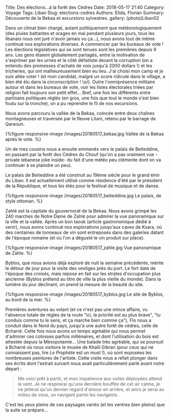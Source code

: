 Title: Des élections...à la forêt des Cèdres
Date: 2018-05-17 21:40
Category: Voyage
Tags: Liban
Slug: elections-cedres
Authors: Elida, Florian
Summary: Découverte de la Bekaa et excursions sylvestres.
gallery: {photo}Liban02

Dans un climat bien chargé, autant politiquement que météorologiquement (des pluies battantes et orages en mai pendant plusieurs jours, tous les libanais nous ont juré n'avoir jamais vu ça...), nous avons tout de même continué nos explorations diverses. 
A commencer par les bureaux de vote ! Les élections législatives qui se sont tenues sont les premières depuis 9 ans. Les gens étaient globalement partagés, entre la motivation de s'exprimer par les urnes et le côté défaitiste devant la corruption (on a entendu des promesses d'achats de voix jusqu'à 2000 dollars !) et les tricheries, qui ont malheureusement bien eu lieu. J'ai choisi mon camp et je suis allée voter ! (et mon candidat, malgré un score ridicule dans le village, a bien été élu dans la circonscription ! \o/). Outre l'omniprésence militaire autour et dans les bureaux de vote, voir les listes électorales triées par religion fait toujours son petit effet...
Bref, une fois les différents entre partisans politiques réglés (en gros, une fois que tout le monde s'est bien foutu sur la tronche), on a pu reprendre le fil de nos excursions.

Nous avons parcouru la vallée de la Bekaa, coincée entre deux chaînes montagneuses et traversée par le fleuve Litani, retenu par le barrage de Qaraoun.

{%figure responsive-image /images/20180517_bekaa.jpg Vallée de la Bekaa après le vote. %}

Un de mes cousins nous a ensuite emmenés vers le palais de Beiteddine, en passant par la forêt des Cèdres du Chouf (qu'on a pas vraiment vue -private lebanese joke inside- du fait d'une météo peu clémente dont on va continuer à se plaindre un peu).

Le palais de Beiteddine a été construit au 19ème siècle pour le grand émir du Liban. Il est actuellement utilisé comme résidence d'été par le président de la République, et tous les étés pour le festival de musique et de danse. 

{%figure responsive-image /images/20180517_beiteddine.jpg Le palais, de style ottoman. %}

Zahlé est la capitale du gouvernorat de la Bekaa. Nous avons grimpé les 240 marches de Notre Dame de Zahlé pour admirer la vue panoramique sur la ville et la vallée. Après un bon taouk (article gastronomique dédié à venir), nous avons continué nos explorations jusqu'aux caves de Ksara, où des centaines de tonneaux de vin sont entreposés dans des galeries datant de l'époque romaine (et où l'on a dégusté le vin produit sur place).

{%figure responsive-image /images/20180517_zahle.jpg Vue panoramique de Zahle. %}

Byblos, que nous avions déjà exploré de nuit la semaine précédente, mérite le détour de jour pour la visite des vestiges près du port. Le fort date de l'époque des croisés, mais repose en fait sur les strates d'occupation plus ancienne (Byblos prétend au titre de ville la plus vieille du monde). Dans la lumière du jour déclinant, on prend la mesure de la beauté du site.

{%figure responsive-image /images/20180517_byblos.jpg Le site de Byblos, au bord de la mer. %}

Premières aventures au volant (et ce n'est pas une mince affaire, vu l'absence totale de règles de la route "ici, la priorité est au plus brave", "tu conduis comme tu le sens, et ça marche bien comme ça"), Flo nous a conduit dans le Nord du pays, jusqu'à une autre forêt de cèdres, celle de Bcharré. Cette fois nous avons un temps agréable qui nous permet d'admirer ces colosses parfois millénaires, et dont l'utilisation du bois est attestée depuis la Mésopotamie...
Une balade très agréable, qui se poursuit à Bcharré où nous visitons le musée de Khalil Gibran (pour ceux qui ne connaissent pas, lire *Le Prophète* est un must !), où sont exposées les nombreuses peintures de l'artiste. Cette visite nous a refait plonger dans ses écrits dont l'extrait suivant nous avait particulièrement parlé avant notre départ : 
> Me voici prêt à partir, et mon impatience aux voiles déployées attend le vent. Je ne respirerai qu'une dernière bouffée de cet air calme, je ne jetterai qu'un dernier regard d'amour en arrière, et alors je serai au milieu de vous, un navigant parmi les navigants.

C'est les yeux pleins de ces paysages variés (et les ventres bien pleins) que la suite se prépare...
